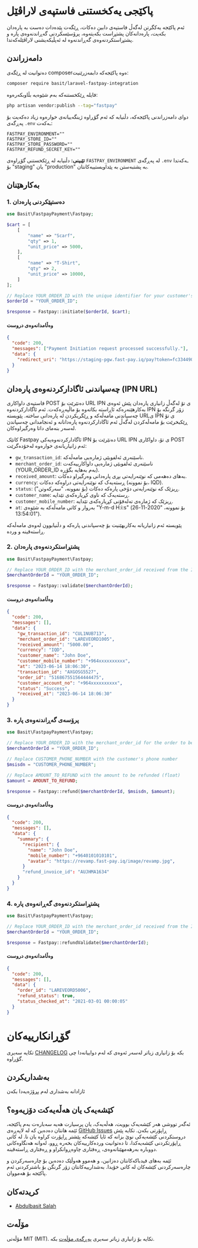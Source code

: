 # پاکێجی یەکخستنی فاستپەی لاراڤێل

ئەم پاکێجە یەکگرتن لەگەڵ فاستپەی دابین دەکات، ڕێگەت پێدەدات دەست بە پارەدان بکەیت، پارەدانەکان پشتڕاست بکەیتەوە، پرۆسێسکردنی گەڕاندنەوەی پارە و پشتڕاستکردنەوەی گەڕاندنەوە
لە ئەپڵیکەیشنی لاراڤێلەکەتدا.

## دامەزراندن

دەتوانیت لە ڕێگەی composerەوە پاکێجەکە دابمەزرێنیت:

```bash
composer require basit/laravel-fastpay-integration
```

فایلە ڕێکخستنەکە بەم شێوەیە بڵاوبکەرەوە:

```bash
php artisan vendor:publish --tag="fastpay"
```

دوای دامەزراندنی پاکێجەکە، دڵنیابە کە ئەم گۆڕاوە ژینگەییانەی خوارەوە زیاد دەکەیت بۆ پەڕگەی `.env` ـەکەت:

```env
FASTPAY_ENVIRONMENT=""
FASTPAY_STORE_ID=""
FASTPAY_STORE_PASSWORD=""
FASTPAY_REFUND_SECRET_KEY=""
```

**تێبینی:** دڵنیابە لە ڕێکخستنی گۆڕاوەی `FASTPAY_ENVIRONMENT` لە پەڕگەی `.env` ـەکەتدا بۆ "staging" یان "production" بە پشتبەستن بە پێداویستییەکانتان.

## بەکارهێنان

### 1. دەستپێکردنی پارەدان

```php
use Basit\FastpayPayment\Fastpay;

$cart = [
    [
        "name" => "Scarf",
        "qty" => 1,
        "unit_price" => 5000,
    ],
    [
        "name" => "T-Shirt",
        "qty" => 2,
        "unit_price" => 10000,
    ]
];

// Replace YOUR_ORDER_ID with the unique identifier for your customer's order
$orderId = "YOUR_ORDER_ID";

$response = Fastpay::initiate($orderId, $cart);
```

#### وەڵامدانەوەی دروست

```json
{
  "code": 200,
  "messages": ["Payment Initiation request processed successfully."],
  "data": {
    "redirect_uri": "https://staging-pgw.fast-pay.iq/pay?token=fc334490-348d-4040-87d9-dc33ae5xxxxx"
  }
}
```

## چەسپاندنی ئاگادارکردنەوەی پارەدان (IPN URL)

فاستپەی داواکاری POST دەنێرێت بۆ URL IPN ی تۆ لەگەڵ زانیاری پارەدان پێش ئەوەی بەکارهێنەرەکە ئاڕاستە بکاتەوە بۆ ماڵپەڕەکەت.
ئەم ئاگادارکردنەوە IPN زۆر گرنگە بۆ چەسپاندنی مامەڵەکە و ڕێگریکردن لە پارەدانی ساختە.
پێویستە URLی IPN ی تۆ ڕێکبخرێت بۆ مامەڵەکردن لەگەڵ ئەم ئاگادارکردنەوە پارەدانانە و ئەنجامدانی چەسپاندن لەسەر بنەمای داتا وەرگیراوەکان.

کاتێک Fastpay ئاگادارکردنەوەیەکی IPN دەنێرێت بۆ URL IPN ی تۆ، داواکاری POST ئەم زانیاریانەی خوارەوە لەخۆدەگرێت:

- `gw_transaction_id`: ناسێنەری ئەلفوبێی ژمارەیی مامەڵەکە.
- `merchant_order_id`: ناسێنەری ئەلفوبێی ژمارەیی داواکارییەکەت (YOUR_ORDER_ID بەم بەهایە بگۆڕە).
- `received_amount`: بەهای دەهەمی کە نوێنەرایەتی بڕی پارەدانی وەرگیراو دەکات.
- `currency`: ڕستەیەک کە نوێنەرایەتی دراوەکە دەکات (بۆ نموونە، IQD).
- `status`: ڕیزێک کە نوێنەرایەتی دۆخی پارەکە دەکات (بۆ نموونە، "سەرکەوتن").
- `customer_name`: ڕستەیەک کە ناوی کڕیارەکەی تێدایە.
- `customer_mobile_number`: ڕیزێک کە ژمارەی تەلەفۆنی کڕیارەکەی تێدایە.
- `at`: بەروار و کاتی مامەڵەکە بە شێوەی "Y-m-d H:i:s" (بۆ نموونە، "2020-11-26 13:54:01").

پێویستە ئەم زانیاریانە بەکاربهێنیت بۆ چەسپاندنی پارەکە و دڵنیابوون لەوەی مامەڵەکە ڕاستەقینە و وردە.

### 2. پشتڕاستکردنەوەی پارەدان

```php
use Basit\FastpayPayment\Fastpay;

// Replace YOUR_ORDER_ID with the merchant_order_id received from the IPN callback
$merchantOrderId = "YOUR_ORDER_ID";

$response = Fastpay::validate($merchantOrderId);
```

#### وەڵامدانەوەی دروست

```json
{
  "code": 200,
  "messages": [],
  "data": {
    "gw_transaction_id": "CUL1NUB713",
    "merchant_order_id": "LAREVEORD1005",
    "received_amount": "5000.00",
    "currency": "IQD",
    "customer_name": "John Doe",
    "customer_mobile_number": "+964xxxxxxxxxx",
    "at": "2023-06-14 18:06:30",
    "transaction_id": "AXGOSG5527",
    "order_id": "516867551564444475",
    "customer_account_no": "+964xxxxxxxxxx",
    "status": "Success",
    "received_at": "2023-06-14 18:06:30"
  }
}
```

### 3. پرۆسەی گەڕاندنەوەی پارە

```php
use Basit\FastpayPayment\Fastpay;

// Replace YOUR_ORDER_ID with the merchant_order_id for the order to be refunded
$merchantOrderId = "YOUR_ORDER_ID";

// Replace CUSTOMER_PHONE_NUMBER with the customer's phone number
$msisdn = "CUSTOMER_PHONE_NUMBER";

// Replace AMOUNT_TO_REFUND with the amount to be refunded (float)
$amount = AMOUNT_TO_REFUND;

$response = Fastpay::refund($merchantOrderId, $msisdn, $amount);
```

#### وەڵامدانەوەی دروست

```json
{
  "code": 200,
  "messages": [],
  "data": {
    "summary": {
      "recipient": {
        "name": "John Doe",
        "mobile_number": "+9640101010101",
        "avatar": "https://revamp.fast-pay.iq/image/revamp.jpg",
      }
      "refund_invoice_id": "AUJHMA1634"
    }
  }
}
```

### 4. پشتڕاستکردنەوەی گەڕانەوەی پارە

```php
use Basit\FastpayPayment\Fastpay;

// Replace YOUR_ORDER_ID with the merchant_order_id received from the IPN callback
$merchantOrderId = "YOUR_ORDER_ID";

$response = Fastpay::refundValidate($merchantOrderId);
```

#### وەڵامدانەوەی دروست

```json
{
  "code": 200,
  "messages": [],
  "data": {
    "order_id": "LAREVEORD5006",
    "refund_status": true,
    "status_checked_at": "2021-03-01 00:00:05"
  }
}
```

# گۆڕانکارییەکان

تکایە سەیری [CHANGELOG](CHANGELOG.md) بکە بۆ زانیاری زیاتر لەسەر ئەوەی کە لەم دواییانەدا چی گۆڕاوە.

## بەشداریکردن

ئازادانە بەشداری لەم پڕۆژەیەدا بکەن

## کێشەیەک یان هەڵەیەکت دۆزیەوە؟

ئەگەر تووشی هەر کێشەیەک بوویت، هەڵەیەک، یان پرسیارت هەیە سەبارەت بەم پاکێجە، ئێمە هانتان دەدەین کە لە لاپەڕەی [GitHub Issues](https://github.com/abdulbasit-dev/laravel-fastpay-integration/issues) ڕاپۆرتی بکەن. تکایە پێش دروستکردنی کێشەیەکی نوێ بزانە کە ئایا کێشەکە پێشتر ڕاپۆرت کراوە یان نا. لە کاتی ڕاپۆرتکردنی کێشەیەکدا، تا دەتوانیت وردەکارییەکان بخەرە ڕوو، لەوانە هەنگاوەکانی دووبارە بەرهەمهێنانەوەی، ڕەفتاری چاوەڕوانکراو و ڕەفتاری ڕاستەقینە.

ئێمە بەهای فیدباکەکانتان دەزانین، و هەموو هەوڵێک دەدەین بۆ چارەسەرکردن و چارەسەرکردنی کێشەکان لە کاتی خۆیدا. بەشدارییەکانتان زۆر گرنگن بۆ باشترکردنی ئەم پاکێجە بۆ هەمووان.

## کریدتەکان

- [Abdulbasit Salah](https://github.com/abdulbasit-dev)

## مۆڵەت

مۆڵەتی MIT (MIT). تکایە بۆ زانیاری زیاتر سەیری [پەڕگەی مۆڵەت](LICENSE.md) بکە.
